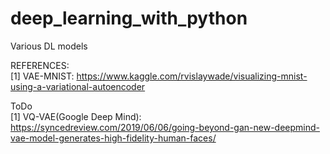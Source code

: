 # deep_learning_with_python
Various DL models

REFERENCES:  
[1] VAE-MNIST: https://www.kaggle.com/rvislaywade/visualizing-mnist-using-a-variational-autoencoder  
  
  
ToDo  
[1] VQ-VAE(Google Deep Mind): https://syncedreview.com/2019/06/06/going-beyond-gan-new-deepmind-vae-model-generates-high-fidelity-human-faces/
